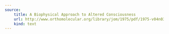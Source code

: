 ```yaml
---
source:
    title: A Biophysical Approach to Altered Consciousness
    url: http://www.orthomolecular.org/library/jom/1975/pdf/1975-v04n03-p189.pdf
    kind: text
---
```

